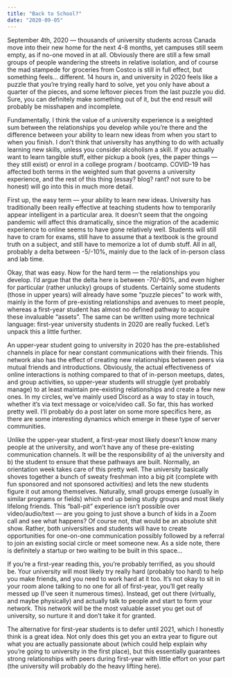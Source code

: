 ```yaml
---
title: "Back to School?"
date: "2020-09-05"
---
```


September 4th, 2020 — thousands of university students across Canada move into their new home for the next 4-8 months, yet campuses still seem empty, as if no-one moved in at all. Obviously there are still a few small groups of people wandering the streets in relative isolation, and of course the mad stampede for groceries from Costco is still in full effect, but something feels… different. 14 hours in, and university in 2020 feels like a puzzle that you’re trying really hard to solve, yet you only have about a quarter of the pieces, and some leftover pieces from the last puzzle you did. Sure, you can definitely make something out of it, but the end result will probably be misshapen and incomplete.

Fundamentally, I think the value of a university experience is a weighted sum between the relationships you develop while you’re there and the difference between your ability to learn new ideas from when you start to when you finish. I don’t think that university has anything to do with actually learning new skills, unless you consider alcoholism a skill. If you actually want to learn tangible stuff, either pickup a book (yes, the paper things — they still exist) or enrol in a college program / bootcamp. COVID-19 has affected both terms in the weighted sum that governs a university experience, and the rest of this thing (essay? blog? rant? not sure to be honest) will go into this in much more detail.

First up, the easy term — your ability to learn new ideas. University has traditionally been really effective at teaching students how to temporarily appear intelligent in a particular area. It doesn’t seem that the ongoing pandemic will affect this dramatically, since the migration of the academic experience to online seems to have gone relatively well. Students will still have to cram for exams, still have to assume that a textbook is the ground truth on a subject, and still have to memorize a lot of dumb stuff. All in all, probably a delta between -5/-10%, mainly due to the lack of in-person class and lab time.

Okay, that was easy. Now for the hard term — the relationships you develop. I’d argue that the delta here is between -70/-80%, and even higher for particular (rather unlucky) groups of students. Certainly some students (those in upper years) will already have some “puzzle pieces” to work with, mainly in the form of pre-existing relationships and avenues to meet people, whereas a first-year student has almost no defined pathway to acquire these invaluable “assets”. The same can be written using more technical language: first-year university students in 2020 are really fucked. Let’s unpack this a little further.

An upper-year student going to university in 2020 has the pre-established channels in place for near constant communications with their friends. This network also has the effect of creating new relationships between peers via mutual friends and introductions. Obviously, the actual effectiveness of online interactions is nothing compared to that of in-person meetups, dates, and group activities, so upper-year students will struggle (yet probably manage) to at least maintain pre-existing relationships and create a few new ones. In my circles, we’ve mainly used Discord as a way to stay in touch, whether it’s via text message or voice/video call. So far, this has worked pretty well. I’ll probably do a post later on some more specifics here, as there are some interesting dynamics which emerge in these type of server communities.

Unlike the upper-year student, a first-year most likely doesn’t know many people at the university, and won’t have any of these pre-existing communication channels. It will be the responsibility of a) the university and b) the student to ensure that these pathways are built. Normally, an orientation week takes care of this pretty well. The university basically shoves together a bunch of sweaty freshman into a big pit (complete with fun sponsored and not sponsored activities) and lets the new students figure it out among themselves. Naturally, small groups emerge (usually in similar programs or fields) which end up being study groups and most likely lifelong friends. This “ball-pit” experience isn’t possible over video/audio/text — are you going to just shove a bunch of kids in a Zoom call and see what happens? Of course not, that would be an absolute shit show. Rather, both universities and students will have to create opportunities for one-on-one communication possibly followed by a referral to join an existing social circle or meet someone new. As a side note, there is definitely a startup or two waiting to be built in this space…

If you’re a first-year reading this, you’re probably terrified, as you should be. Your university will most likely try really hard (probably too hard) to help you make friends, and you need to work hard at it too. It’s not okay to sit in your room alone talking to no one for all of first-year, you’ll get really messed up (I’ve seen it numerous times). Instead, get out there (virtually, and maybe physically) and actually talk to people and start to form your network. This network will be the most valuable asset you get out of university, so nurture it and don’t take it for granted.

The alternative for first-year students is to defer until 2021, which I honestly think is a great idea. Not only does this get you an extra year to figure out what you are actually passionate about (which could help explain why you’re going to university in the first place), but this essentially guarantees strong relationships with peers during first-year with little effort on your part (the university will probably do the heavy lifting here).

